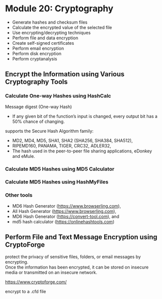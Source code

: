 # Module 20: Cryptography

- Generate hashes and checksum files
- Calculate the encrypted value of the selected file
- Use encrypting/decrypting techniques
- Perform file and data encryption
- Create self-signed certificates
- Perform email encryption
- Perform disk encryption
- Perform cryptanalysis

## Encrypt the Information using Various Cryptography Tools

### Calculate One-way Hashes using HashCalc
  Message digest (One-way Hash)
  - If any given bit of the function’s input is changed, every output bit has a 50% chance of changing.

  supports the Secure Hash Algorithm family: 
  - MD2, MD4, MD5, SHA1, SHA2 (SHA256, SHA384, SHA512), 
  - RIPEMD160, PANAMA, TIGER, CRC32, ADLER32, 
  - The hash used in the peer-to-peer file sharing applications, eDonkey and eMule.

### Calculate MD5 Hashes using MD5 Calculator

### Calculate MD5 Hashes using HashMyFiles

### Other tools
  - MD6 Hash Generator (https://www.browserling.com), 
  - All Hash Generator (https://www.browserling.com), 
  - MD6 Hash Generator (https://convert-tool.com), and 
  - md5 hash calculator (https://onlinehashtools.com) 

## Perform File and Text Message Encryption using CryptoForge
  protect the privacy of sensitive files, folders, or email messages by encrypting.\
  Once the information has been encrypted, it can be stored on insecure media or transmitted on an insecure network.
  
  https://www.cryptoforge.com/
  
  encrypt to a .cfd file
  

  
  
